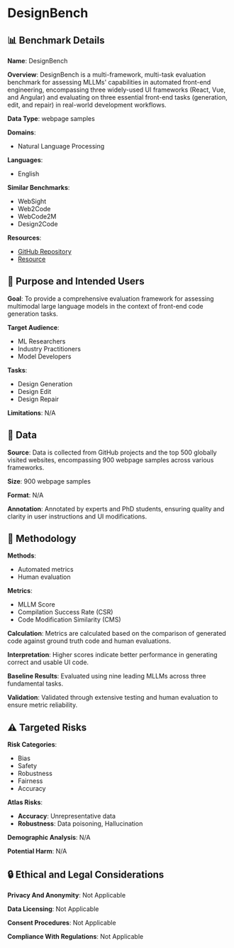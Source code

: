 # DesignBench

## 📊 Benchmark Details

**Name**: DesignBench

**Overview**: DesignBench is a multi-framework, multi-task evaluation benchmark for assessing MLLMs' capabilities in automated front-end engineering, encompassing three widely-used UI frameworks (React, Vue, and Angular) and evaluating on three essential front-end tasks (generation, edit, and repair) in real-world development workflows.

**Data Type**: webpage samples

**Domains**:
- Natural Language Processing

**Languages**:
- English

**Similar Benchmarks**:
- WebSight
- Web2Code
- WebCode2M
- Design2Code

**Resources**:
- [GitHub Repository](https://github.com/WebPAI/DesignBench)
- [Resource](https://webpai.github.io/DesignBench/)

## 🎯 Purpose and Intended Users

**Goal**: To provide a comprehensive evaluation framework for assessing multimodal large language models in the context of front-end code generation tasks.

**Target Audience**:
- ML Researchers
- Industry Practitioners
- Model Developers

**Tasks**:
- Design Generation
- Design Edit
- Design Repair

**Limitations**: N/A

## 💾 Data

**Source**: Data is collected from GitHub projects and the top 500 globally visited websites, encompassing 900 webpage samples across various frameworks.

**Size**: 900 webpage samples

**Format**: N/A

**Annotation**: Annotated by experts and PhD students, ensuring quality and clarity in user instructions and UI modifications.

## 🔬 Methodology

**Methods**:
- Automated metrics
- Human evaluation

**Metrics**:
- MLLM Score
- Compilation Success Rate (CSR)
- Code Modification Similarity (CMS)

**Calculation**: Metrics are calculated based on the comparison of generated code against ground truth code and human evaluations.

**Interpretation**: Higher scores indicate better performance in generating correct and usable UI code.

**Baseline Results**: Evaluated using nine leading MLLMs across three fundamental tasks.

**Validation**: Validated through extensive testing and human evaluation to ensure metric reliability.

## ⚠️ Targeted Risks

**Risk Categories**:
- Bias
- Safety
- Robustness
- Fairness
- Accuracy

**Atlas Risks**:
- **Accuracy**: Unrepresentative data
- **Robustness**: Data poisoning, Hallucination

**Demographic Analysis**: N/A

**Potential Harm**: N/A

## 🔒 Ethical and Legal Considerations

**Privacy And Anonymity**: Not Applicable

**Data Licensing**: Not Applicable

**Consent Procedures**: Not Applicable

**Compliance With Regulations**: Not Applicable
